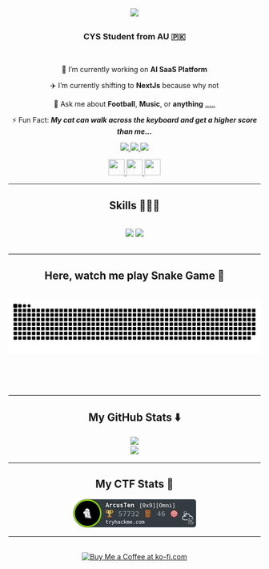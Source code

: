 <h1 align="center">
    <img src="https://readme-typing-svg.herokuapp.com/?font=Righteous&size=35&center=true&vCenter=true&width=500&height=70&duration=1200&pause=1500&color=08878a&center=true&vCenter=true&random=false&lines=Hi+There!!;+Arcus+Here!!+%F0%9F%91%8B%F0%9F%8F%BD;" />
</h1>

<h3 align="center">
  CYS Student from <a href="https://au.edu.pk" style="text-decoration: none; color: inherit; font-weight: bold;">AU</a> 🇵🇰
</h3>



<br/>

<div align="center">
 
 🔭 I’m currently working on **AI SaaS Platform**
 
 ✈️ I’m currently shifting to **NextJs** because why not

💬 Ask me about **Football**, **Music**, or **anything** [.....](https://github.com/ArcusTen/ArcusTen/issues)

⚡ Fun Fact: _**My cat can walk across the keyboard and get a higher score than me...**_

 </div>
 
<div align="center"> 
  <a href="mailto:moharisofficial@gmail.com">
    <img src="https://img.shields.io/badge/Gmail-333333?style=for-the-badge&logo=gmail&logoColor=red" />
  </a>
  <a href="https://arcusten.vercel.app" target="_blank">
     <img src="https://img.shields.io/badge/Portfolio-FF5422?style=for-the-badge&logo=sqlite&logoColor=white" target="_blank" /> <!-- sqlite, safari, google-chrome are other good icon options -->
  </a>
      <a href="https://arcus10.vercel.app" target="_blank">
     <img src="https://img.shields.io/badge/Blogsite-0d7060?style=for-the-badge&logo=safari&logoColor=white" target="_blank" /> <!-- sqlite, safari, google-chrome are other good icon options -->
  </a>
</div>

 <p align="center"> <a href="https://www.github.com/ArcusTen" target="_blank" rel="noreferrer"> <picture> <source media="(prefers-color-scheme: dark)" srcset="https://raw.githubusercontent.com/danielcranney/readme-generator/main/public/icons/socials/github-dark.svg" /> <source media="(prefers-color-scheme: light)" srcset="https://raw.githubusercontent.com/danielcranney/readme-generator/main/public/icons/socials/github.svg" /> <img src="https://raw.githubusercontent.com/danielcranney/readme-generator/main/public/icons/socials/github.svg" width="32" height="32" /> </picture> </a> <a href="http://www.instagram.com/arcusten" target="_blank" rel="noreferrer"> <picture> <source media="(prefers-color-scheme: none)" srcset="undefined" /> <source media="(prefers-color-scheme: light)" srcset="https://raw.githubusercontent.com/danielcranney/readme-generator/main/public/icons/socials/instagram.svg" /> <img src="https://raw.githubusercontent.com/danielcranney/readme-generator/main/public/icons/socials/instagram.svg" width="32" height="32" /> </picture> </a> <a href="https://www.linkedin.com/in/muhammad-haris-815aa326a/" target="_blank" rel="noreferrer"> <picture> <source media="(prefers-color-scheme: dark)" srcset="https://raw.githubusercontent.com/danielcranney/readme-generator/main/public/icons/socials/linkedin-dark.svg" /> <source media="(prefers-color-scheme: light)" srcset="https://raw.githubusercontent.com/danielcranney/readme-generator/main/public/icons/socials/linkedin.svg" /> <img src="https://raw.githubusercontent.com/danielcranney/readme-generator/main/public/icons/socials/linkedin.svg" width="32" height="32" /> </picture> </a>
</p>

 <hr/>
 
<h2 align="center">Skills 👨🏻‍🔬</h2>
<br/>
<div align="center">
    <img src="https://skillicons.dev/icons?i=git,github,c,cpp,bash,python,html,css,javascript" />
    <img src="https://skillicons.dev/icons?i=react,firebase,nodejs,vscode,linux,docker" /><br> <!-- figma,mongodb,flask,,mysqltypescript,express,mongodb,r, -->
</div>

<br/>
<hr/>

<div align="center">
  <h2> Here, watch me play Snake Game 🐍</h2>
  <br>
  <img alt="snake eating my contributions" src="https://raw.githubusercontent.com/salesp07/salesp07/output/github-contribution-grid-snake.svg" />
  
  <br/><br/><br/>
</div>

<hr/>

<h2 align="center">My GitHub Stats ⬇️</h2>

<!-- GitHub Stats  & Top Lang -->
<p align = "center">
  <img src = "https://github-readme-stats.vercel.app/api?username=ArcusTen&show_icons=true&theme=highcontrast&title_color=f10000&icon_color=f040983">
  <br>
  <img src = "https://github-readme-stats.vercel.app/api/top-langs/?username=ArcusTen&theme=highcontrast&title_color=f10000&icon_color=f040983">
</p>


<hr/>

<h2 align="center">My CTF Stats 🚩</h2>

<!-- GitHub Stats  & Top Lang -->
<p align = "center">
  <img src="assets/tryhackme.png" alt="TryHackMe">
</p>


<hr/>

<br/>

<div align="center">
<a href='https://ko-fi.com/VdsdsdcdcsdsdcescX' target='_blank'><img height='40' style='border:0px;height:40px;' src='https://storage.ko-fi.com/cdn/kofi1.png?v=3' border='0' alt='Buy Me a Coffee at ko-fi.com' /></a>
</div>

<br/>
